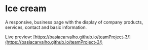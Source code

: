 # Ice cream

A responsive, business page with the display of company products, services, contact and basic information.

Live preview: [https://basiacarvalho.github.io/teamProject-3/](https://basiacarvalho.github.io/teamProject-3/)